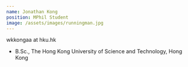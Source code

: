 ```yaml
---
name: Jonathan Kong
position: MPhil Student
image: /assets/images/runningman.jpg
---
```

wkkongaa at hku.hk 
* B.Sc., The Hong Kong University of Science and Technology, Hong Kong
